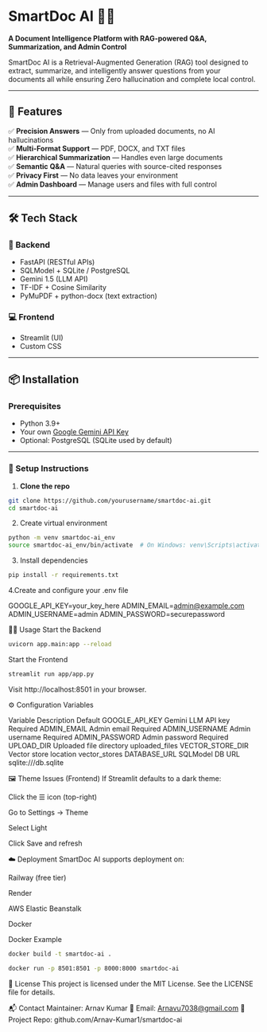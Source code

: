 # SmartDoc AI 🧠📄  
**A Document Intelligence Platform with RAG-powered Q&A, Summarization, and Admin Control**

SmartDoc AI is a Retrieval-Augmented Generation (RAG) tool designed to extract, summarize, and intelligently answer questions from your documents all while ensuring Zero hallucination and complete local control.

---

## 🚀 Features

✅ **Precision Answers** — Only from uploaded documents, no AI hallucinations  
✅ **Multi-Format Support** — PDF, DOCX, and TXT files  
✅ **Hierarchical Summarization** — Handles even large documents  
✅ **Semantic Q&A** — Natural queries with source-cited responses  
✅ **Privacy First** — No data leaves your environment  
✅ **Admin Dashboard** — Manage users and files with full control  

---

## 🛠 Tech Stack

### 🔧 Backend
- FastAPI (RESTful APIs)  
- SQLModel + SQLite / PostgreSQL  
- Gemini 1.5 (LLM API)  
- TF-IDF + Cosine Similarity  
- PyMuPDF + python-docx (text extraction)

### 💻 Frontend
- Streamlit (UI)
- Custom CSS

---

## 📦 Installation

### Prerequisites
- Python 3.9+
- Your own [Google Gemini API Key](https://aistudio.google.com/app/apikey)
- Optional: PostgreSQL (SQLite used by default)

---

### 🔧 Setup Instructions

1. **Clone the repo**
```bash
git clone https://github.com/yourusername/smartdoc-ai.git
cd smartdoc-ai
```
2. Create virtual environment

```bash
python -m venv smartdoc-ai_env
source smartdoc-ai_env/bin/activate  # On Windows: venv\Scripts\activate
```
3. Install dependencies
```bash
pip install -r requirements.txt
```

4.Create and configure your .env file


GOOGLE_API_KEY=your_key_here
ADMIN_EMAIL=admin@example.com
ADMIN_USERNAME=admin
ADMIN_PASSWORD=securepassword

🧑‍💻 Usage
Start the Backend
```bash
uvicorn app.main:app --reload
```
Start the Frontend
```bash
streamlit run app/app.py
```
Visit http://localhost:8501 in your browser.

⚙️ Configuration Variables

Variable	Description	Default
GOOGLE_API_KEY	Gemini LLM API key	Required
ADMIN_EMAIL	Admin email	Required
ADMIN_USERNAME	Admin username	Required
ADMIN_PASSWORD	Admin password	Required
UPLOAD_DIR	Uploaded file directory	uploaded_files
VECTOR_STORE_DIR	Vector store location	vector_stores
DATABASE_URL	SQLModel DB URL	sqlite:///db.sqlite

🖼 Theme Issues (Frontend)
If Streamlit defaults to a dark theme:

Click the ☰ icon (top-right)

Go to Settings → Theme

Select Light

Click Save and refresh

☁️ Deployment
SmartDoc AI supports deployment on:

Railway (free tier)

Render

AWS Elastic Beanstalk

Docker

Docker Example

```bash
docker build -t smartdoc-ai .
```

```bash
docker run -p 8501:8501 -p 8000:8000 smartdoc-ai
```


📜 License
This project is licensed under the MIT License. See the LICENSE file for details.

📬 Contact
Maintainer: Arnav Kumar
📧 Email: Arnavu7038@gmail.com
🔗 Project Repo: github.com/Arnav-Kumar1/smartdoc-ai